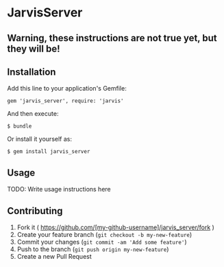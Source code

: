 # JarvisServer

## Warning, these instructions are not true yet, but they will be!

## Installation

Add this line to your application's Gemfile:

    gem 'jarvis_server', require: 'jarvis'

And then execute:

    $ bundle

Or install it yourself as:

    $ gem install jarvis_server

## Usage

TODO: Write usage instructions here

## Contributing

1. Fork it ( https://github.com/[my-github-username]/jarvis_server/fork )
2. Create your feature branch (`git checkout -b my-new-feature`)
3. Commit your changes (`git commit -am 'Add some feature'`)
4. Push to the branch (`git push origin my-new-feature`)
5. Create a new Pull Request
